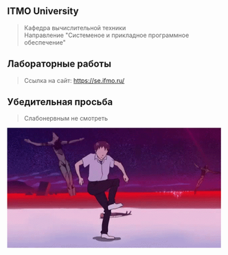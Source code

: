 ## ITMO University
> Кафедра вычислительной техники<br>
> Направление "Системеное и прикладное программное обеспечение"
## Лабораторные работы
> Ссылка на сайт: <a href="https://se.ifmo.ru/">https://se.ifmo.ru/</a>
## Убедительная просьба
> Слабонервным не смотреть
<img src="dance.gif">
